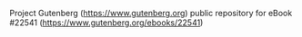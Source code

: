 Project Gutenberg (https://www.gutenberg.org) public repository for eBook #22541 (https://www.gutenberg.org/ebooks/22541)
